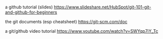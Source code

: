 a github tutorial (slides) https://www.slideshare.net/HubSpot/git-101-git-and-github-for-beginners

the git documents (esp cheatsheet) https://git-scm.com/doc

a git/github video tutorial https://www.youtube.com/watch?v=SWYqp7iY_Tc

